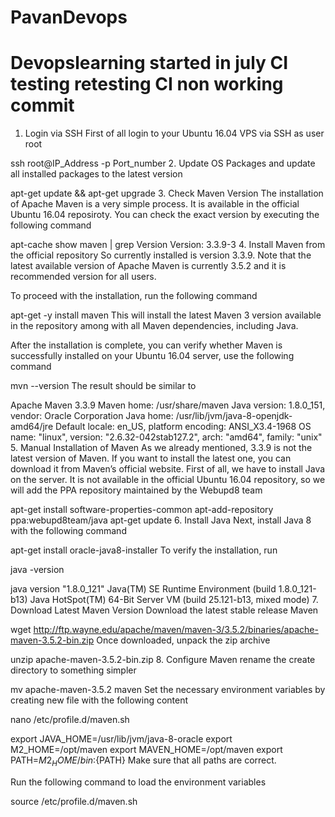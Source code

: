 # PavanDevops
Devopslearning started in july
CI testing 
retesting CI
non working commit
==========================================================================================================
1. Login via SSH
First of all login to your Ubuntu 16.04 VPS via SSH as user root

ssh root@IP_Address -p Port_number
2. Update OS Packages
and update all installed packages to the latest version

apt-get update && apt-get upgrade
3. Check Maven Version
The installation of Apache Maven is a very simple process. It is available in the official Ubuntu 16.04 reposiroty. You can check the exact version by executing the following command

apt-cache show maven | grep Version
Version: 3.3.9-3
4. Install Maven from the official repository
So currently installed is version 3.3.9. Note that the latest available version of Apache Maven is currently 3.5.2 and it is recommended version for all users.

To proceed with the installation, run the following command

apt-get -y install maven
This will install the latest Maven 3 version available in the repository among with all Maven dependencies, including Java.

After the installation is complete, you can verify whether Maven is successfully installed on your Ubuntu 16.04 server, use the following command

mvn --version
The result should be similar to

Apache Maven 3.3.9
Maven home: /usr/share/maven
Java version: 1.8.0_151, vendor: Oracle Corporation
Java home: /usr/lib/jvm/java-8-openjdk-amd64/jre
Default locale: en_US, platform encoding: ANSI_X3.4-1968
OS name: "linux", version: "2.6.32-042stab127.2", arch: "amd64", family: "unix"
5. Manual Installation of Maven
As we already mentioned, 3.3.9 is not the latest version of Maven. If you want to install the latest one, you can download it from Maven’s official website. First of all, we have to install Java on the server. It is not available in the official Ubuntu 16.04 repository, so we will add the PPA repository maintained by the Webupd8 team

apt-get install software-properties-common
apt-add-repository ppa:webupd8team/java
apt-get update
6. Install Java
Next, install Java 8 with the following command

apt-get install oracle-java8-installer
To verify the installation, run

java -version

java version "1.8.0_121"
Java(TM) SE Runtime Environment (build 1.8.0_121-b13)
Java HotSpot(TM) 64-Bit Server VM (build 25.121-b13, mixed mode)
7. Download Latest Maven Version
Download the latest stable release Maven

wget http://ftp.wayne.edu/apache/maven/maven-3/3.5.2/binaries/apache-maven-3.5.2-bin.zip
Once downloaded, unpack the zip archive

unzip apache-maven-3.5.2-bin.zip
8. Configure Maven
rename the create directory to something simpler

mv apache-maven-3.5.2 maven
Set the necessary environment variables by creating new file with the following content

nano /etc/profile.d/maven.sh

export JAVA_HOME=/usr/lib/jvm/java-8-oracle
export M2_HOME=/opt/maven
export MAVEN_HOME=/opt/maven
export PATH=${M2_HOME}/bin:${PATH}
Make sure that all paths are correct.

Run the following command to load the environment variables

source /etc/profile.d/maven.sh
